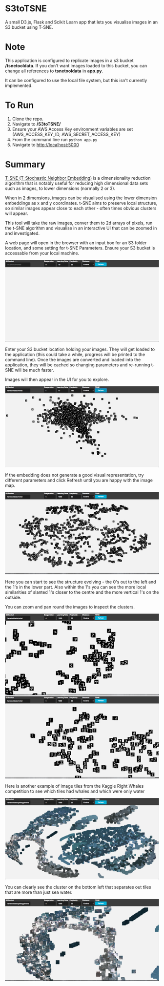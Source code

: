S3toTSNE
=============

A small D3.js, Flask and Scikit Learn app that lets you visualise images in an S3 bucket using T-SNE.

Note
===============
This application is configured to replicate images in a s3 bucket **/tsnetooldata**. If you don't want images loaded to this bucket, you can change all references to **tsnetooldata** in **app.py**.

It can be configured to use the local file system, but this isn't currently implemented.

To Run
===============

1. Clone the repo.
2. Navigate to **/S3toTSNE/**
3. Ensure your AWS Access Key environment variables are set (AWS_ACCESS_KEY_ID, AWS_SECRET_ACCESS_KEY)
4. From the command line run `python app.py`
5. Navigate to [http://localhost:5000](http://localhost:5000)

Summary
=============

[T-SNE (T-Stochastic Neighbor Embedding)](https://en.wikipedia.org/wiki/T-distributed_stochastic_neighbor_embedding) is a dimensionality reduction algorithm that is notably useful for reducing high dimensional data sets such as images, to lower dimensions (normally 2 or 3). 

When in 2 dimensions, images can be visualised using the lower dimension embeddings as x and y coordinates. t-SNE aims to preserve local structure, so similar images appear close to each other - often times obvious clusters will appear.

This tool will take the raw images, conver them to 2d arrays of pixels, run the t-SNE algorithm and visualise in an interactive UI that can be zoomed in and investigated.

A web page will open in the browser with an input box for an S3 folder location, and some setting for t-SNE Parameters. Ensure your S3 bucket is accessable from your local machine.

<img src = "https://github.com/GerHarte/S3toTSNE/blob/master/static/img/Screenshot1.png"/>

Enter your S3 bucket location holding your images. They will get loaded to the application (this could take a while, progress will be printed to the command line). Once the images are converted and loaded into the application, they will be cached so changing parameters and re-running t-SNE will be much faster.

Images will then appear in the UI for you to explore.

<img src = "https://github.com/GerHarte/S3toTSNE/blob/master/static/img/Screenshot2.png"/>

If the embedding does not generate a good visual representation, try different parameters and click Refresh until you are happy with the image map.

<img src = "https://github.com/GerHarte/S3toTSNE/blob/master/static/img/Screenshot5.png"/>

Here you can start to see the structure evolving - the 0's out to the left and the 1's in the lower part. Also within the 1's you can see the more local similarities of slanted 1's closer to the centre and the more vertical 1's on the outside.

You can zoom and pan round the images to inspect the clusters.

<img src = "https://github.com/GerHarte/S3toTSNE/blob/master/static/img/Screenshot6.png"/>

<img src = "https://github.com/GerHarte/S3toTSNE/blob/master/static/img/Screenshot7.png"/>

Here is another example of image tiles from the Kaggle Right Whales competition to see which tiles had whales and which were only water

<img src = "https://github.com/GerHarte/S3toTSNE/blob/master/static/img/Screenshot Whales.png"/>

You can clearly see the cluster on the bottom left that separates out tiles that are more than just sea water.

<img src = "https://github.com/GerHarte/S3toTSNE/blob/master/static/img/Screenshot Whales2.png"/>


